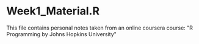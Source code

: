 # Week1_Material.R
  This file contains personal notes taken from an online coursera course: "R Programming by Johns Hopkins University"
